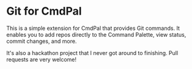 # Git for CmdPal

This is a simple extension for CmdPal that provides Git commands. It enables you to add repos directly to the Command Palette, view status, commit changes, and more.

It's also a hackathon project that I never got around to finishing. Pull requests are very welcome!